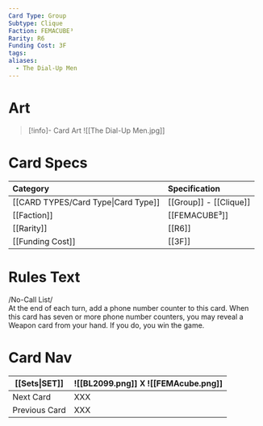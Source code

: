 ```yaml
---
Card Type: Group
Subtype: Clique
Faction: FEMACUBE³
Rarity: R6
Funding Cost: 3F
tags: 
aliases:
  - The Dial-Up Men
---
```

# Art

> [!info]- Card Art
> ![[The Dial-Up Men.jpg]]

# Card Specs

| Category | Specification| 
| :--- | :--- |
| [[CARD TYPES/Card Type\|Card Type]] | [[Group]] - [[Clique]] |  
| [[Faction]] | [[FEMACUBE³]] |  
| [[Rarity]] | [[R6]] |  
| [[Funding Cost]] | [[3F]] | 

# Rules Text  

/No-Call List/  
At the end of each turn, add a phone number counter to this card.
When this card has seven or more phone number counters, you may reveal a Weapon card from your hand. If you do, you win the game.  

# Card Nav

| [[Sets\|SET]] |  ![[BL2099.png]] 𐌢 ![[FEMAcube.png]] |
| ------------- | ------------------------------ |
| Next Card     | XXX |
| Previous Card | XXX |


